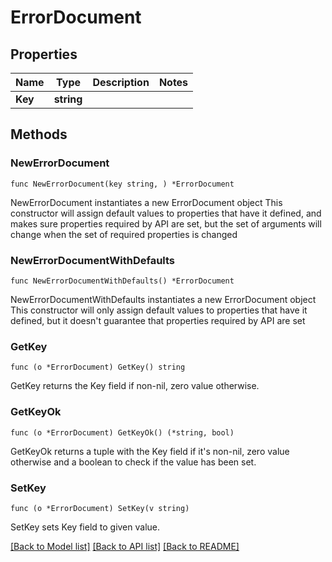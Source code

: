 # ErrorDocument

## Properties

Name | Type | Description | Notes
------------ | ------------- | ------------- | -------------
**Key** | **string** |  | 

## Methods

### NewErrorDocument

`func NewErrorDocument(key string, ) *ErrorDocument`

NewErrorDocument instantiates a new ErrorDocument object
This constructor will assign default values to properties that have it defined,
and makes sure properties required by API are set, but the set of arguments
will change when the set of required properties is changed

### NewErrorDocumentWithDefaults

`func NewErrorDocumentWithDefaults() *ErrorDocument`

NewErrorDocumentWithDefaults instantiates a new ErrorDocument object
This constructor will only assign default values to properties that have it defined,
but it doesn't guarantee that properties required by API are set

### GetKey

`func (o *ErrorDocument) GetKey() string`

GetKey returns the Key field if non-nil, zero value otherwise.

### GetKeyOk

`func (o *ErrorDocument) GetKeyOk() (*string, bool)`

GetKeyOk returns a tuple with the Key field if it's non-nil, zero value otherwise
and a boolean to check if the value has been set.

### SetKey

`func (o *ErrorDocument) SetKey(v string)`

SetKey sets Key field to given value.



[[Back to Model list]](../README.md#documentation-for-models) [[Back to API list]](../README.md#documentation-for-api-endpoints) [[Back to README]](../README.md)


